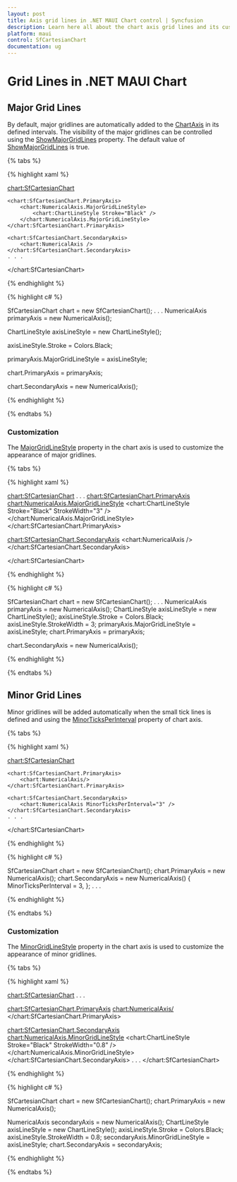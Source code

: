 ```yaml
---
layout: post
title: Axis grid lines in .NET MAUI Chart control | Syncfusion
description: Learn here all about the chart axis grid lines and its customization in syncfusion .NET MAUI Chart(SfCartesianChart).
platform: maui
control: SfCartesianChart
documentation: ug
---
```


# Grid Lines in .NET MAUI Chart

## Major Grid Lines

By default, major gridlines are automatically added to the [ChartAxis](https://help.syncfusion.com/cr/maui/Syncfusion.Maui.Charts.ChartAxis.html) in its defined intervals. The visibility of the major gridlines can be controlled using the [ShowMajorGridLines](https://help.syncfusion.com/cr/maui/Syncfusion.Maui.Charts.ChartAxis.html#Syncfusion_Maui_Charts_ChartAxis_ShowMajorGridLines) property. The default value of [ShowMajorGridLines](https://help.syncfusion.com/cr/maui/Syncfusion.Maui.Charts.ChartAxis.html#Syncfusion_Maui_Charts_ChartAxis_ShowMajorGridLines) is true. 

{% tabs %}

{% highlight xaml %}

<chart:SfCartesianChart>

    <chart:SfCartesianChart.PrimaryAxis>
        <chart:NumericalAxis.MajorGridLineStyle>
            <chart:ChartLineStyle Stroke="Black" />
        </chart:NumericalAxis.MajorGridLineStyle>
    </chart:SfCartesianChart.PrimaryAxis>

    <chart:SfCartesianChart.SecondaryAxis>
        <chart:NumericalAxis />
    </chart:SfCartesianChart.SecondaryAxis>
    . . .
</chart:SfCartesianChart>

{% endhighlight %}

{% highlight c# %}

SfCartesianChart chart = new SfCartesianChart();
. . .
NumericalAxis primaryAxis = new NumericalAxis();

ChartLineStyle axisLineStyle = new ChartLineStyle();

axisLineStyle.Stroke = Colors.Black;

primaryAxis.MajorGridLineStyle = axisLineStyle;

chart.PrimaryAxis = primaryAxis;

chart.SecondaryAxis = new NumericalAxis();

{% endhighlight %}

{% endtabs %}

### Customization

The [MajorGridLineStyle](https://help.syncfusion.com/cr/maui/Syncfusion.Maui.Charts.ChartAxis.html#Syncfusion_Maui_Charts_ChartAxis_MajorGridLineStyle) property in the chart axis is used to customize the appearance of major gridlines.

{% tabs %}

{% highlight xaml %}

<chart:SfCartesianChart>
. . .
<chart:SfCartesianChart.PrimaryAxis>
    <chart:NumericalAxis.MajorGridLineStyle>
        <chart:ChartLineStyle Stroke="Black" StrokeWidth="3" />
    </chart:NumericalAxis.MajorGridLineStyle>
</chart:SfCartesianChart.PrimaryAxis>

<chart:SfCartesianChart.SecondaryAxis>
    <chart:NumericalAxis />
</chart:SfCartesianChart.SecondaryAxis>

</chart:SfCartesianChart>

{% endhighlight %}

{% highlight c# %}

SfCartesianChart chart = new SfCartesianChart();
. . .
NumericalAxis primaryAxis = new NumericalAxis();
ChartLineStyle axisLineStyle = new ChartLineStyle();
axisLineStyle.Stroke = Colors.Black;
axisLineStyle.StrokeWidth = 3;
primaryAxis.MajorGridLineStyle = axisLineStyle;
chart.PrimaryAxis = primaryAxis;

chart.SecondaryAxis = new NumericalAxis();

{% endhighlight %}

{% endtabs %}

## Minor Grid Lines

Minor gridlines will be added automatically when the small tick lines is defined and using the [MinorTicksPerInterval](https://help.syncfusion.com/cr/maui/Syncfusion.Maui.Charts.RangeAxisBase.html#Syncfusion_Maui_Charts_RangeAxisBase_MinorTicksPerInterval) property of chart axis.

{% tabs %}

{% highlight xaml %}

<chart:SfCartesianChart>

    <chart:SfCartesianChart.PrimaryAxis>
        <chart:NumericalAxis/>
    </chart:SfCartesianChart.PrimaryAxis>

    <chart:SfCartesianChart.SecondaryAxis>
        <chart:NumericalAxis MinorTicksPerInterval="3" />
    </chart:SfCartesianChart.SecondaryAxis>
    . . .
</chart:SfCartesianChart>

{% endhighlight %}

{% highlight c# %}

SfCartesianChart chart = new SfCartesianChart();
chart.PrimaryAxis = new NumericalAxis();
chart.SecondaryAxis = new NumericalAxis()
{
    MinorTicksPerInterval = 3,
};
. . .

{% endhighlight %}

{% endtabs %}

### Customization

The [MinorGridLineStyle](https://help.syncfusion.com/cr/maui/Syncfusion.Maui.Charts.RangeAxisBase.html#Syncfusion_Maui_Charts_RangeAxisBase_MinorGridLineStyle) property in the chart axis is used to customize the appearance of minor gridlines.

{% tabs %}

{% highlight xaml %}

<chart:SfCartesianChart>
. . .

<chart:SfCartesianChart.PrimaryAxis>
    <chart:NumericalAxis/>
</chart:SfCartesianChart.PrimaryAxis>

<chart:SfCartesianChart.SecondaryAxis>
        <chart:NumericalAxis.MinorGridLineStyle>
        <chart:ChartLineStyle Stroke="Black" StrokeWidth="0.8"  />
    </chart:NumericalAxis.MinorGridLineStyle>
</chart:SfCartesianChart.SecondaryAxis>
. . .
</chart:SfCartesianChart>

{% endhighlight %}

{% highlight c# %}

SfCartesianChart chart = new SfCartesianChart();
chart.PrimaryAxis = new NumericalAxis();

NumericalAxis secondaryAxis = new NumericalAxis();
ChartLineStyle axisLineStyle = new ChartLineStyle();
axisLineStyle.Stroke = Colors.Black;
axisLineStyle.StrokeWidth = 0.8;
secondaryAxis.MinorGridLineStyle = axisLineStyle;
chart.SecondaryAxis = secondaryAxis;

{% endhighlight %}

{% endtabs %}
